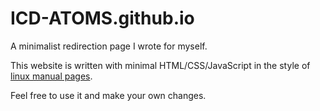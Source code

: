 # ICD-ATOMS.github.io

A minimalist redirection page I wrote for myself.

This website is written with minimal HTML/CSS/JavaScript in the style of [linux manual pages](https://en.wikipedia.org/wiki/Man_page).

Feel free to use it and make your own changes.
